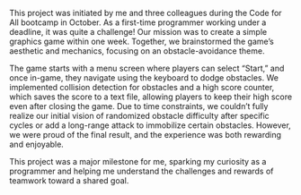 This project was initiated by me and three colleagues during the Code for All bootcamp in October. 
As a first-time programmer working under a deadline, it was quite a challenge! Our mission was to create a simple graphics game within one week.
Together, we brainstormed the game’s aesthetic and mechanics, focusing on an obstacle-avoidance theme. 

The game starts with a menu screen where players can select “Start,” and once in-game, they navigate using the keyboard to dodge obstacles. 
We implemented collision detection for obstacles and a high score counter, which saves the score to a text file, allowing players to keep their high score even after closing the game.
Due to time constraints, we couldn’t fully realize our initial vision of randomized obstacle difficulty after specific cycles or add a long-range attack to immobilize certain obstacles. 
However, we were proud of the final result, and the experience was both rewarding and enjoyable.

This project was a major milestone for me, sparking my curiosity as a programmer and helping me understand the challenges and rewards of teamwork toward a shared goal.
